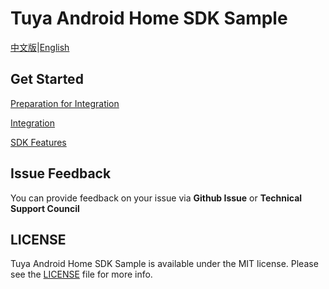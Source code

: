 Tuya Android Home SDK Sample
========================
[中文版](README_zh.md)|[English](README.md)

Get Started
------------------------

[Preparation for Integration](https://developer.tuya.com/en/docs/app-development/android-app-sdk/preparation?id=Ka7mqlxh7vgi9)

[Integration](https://developer.tuya.com/en/docs/app-development/android-app-sdk/integration/integrated?id=Ka69nt96cw0uj)

[SDK Features](https://developer.tuya.com/en/docs/app-development/android-app-sdk/featureoverview?id=Ka69nt97vtsfu)

Issue Feedback
------------------------

You can provide feedback on your issue via **Github Issue** or **Technical Support Council** [](https://service.console.tuya.com)

LICENSE
------------------------
Tuya Android Home SDK Sample is available under the MIT license. Please see the [LICENSE](LICENSE.txt) file for more info.
